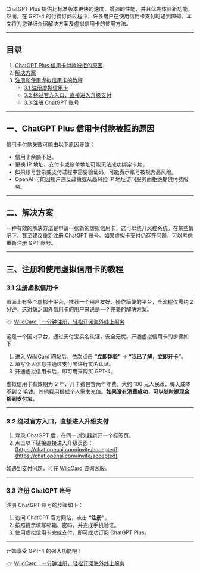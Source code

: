 ChatGPT Plus 提供比标准版本更快的速度、增强的性能，并且优先体验新功能。然而，在 GPT-4 的付费订阅过程中，许多用户在使用信用卡支付时遇到障碍。本文将为您详细介绍解决方案及虚拟信用卡的使用方法。

---

## 目录

1. [ChatGPT Plus 信用卡付款被拒的原因](#一-chatgpt-plus信用卡付款被拒的原因)  
2. [解决方案](#二-解决方案)  
3. [注册和使用虚拟信用卡的教程](#三-注册和使用虚拟信用卡的教程)  
   - [3.1 注册虚拟信用卡](#31-注册虚拟信用卡)  
   - [3.2 绕过官方入口，直接进入升级支付](#32-绕过官方入口直接进入升级支付)  
   - [3.3 注册 ChatGPT 账号](#33-注册chatgpt账号)  

---

## 一、ChatGPT Plus 信用卡付款被拒的原因

信用卡付款失败可能由以下原因导致：

- 信用卡余额不足。
- 更换 IP 地址、支付卡或账单地址可能无法成功绑定卡片。
- 如果账号登录或支付过程中需要验证码，可能表示账号被视为高风险。
- OpenAI 可能因用户违反政策或从高风险 IP 地址访问服务而拒绝提供付费服务。

---

## 二、解决方案

一种有效的解决方法是申请一张新的虚拟信用卡，这可以绕开风控系统。在某些情况下，甚至建议重新注册 ChatGPT 账号。如果虚拟卡支付仍存在问题，可以考虑重新注册 GPT 账号。

---

## 三、注册和使用虚拟信用卡的教程

### 3.1 注册虚拟信用卡

市面上有多个虚拟卡平台，推荐一个用户友好、操作简便的平台，全流程仅需约 2 分钟。这对缺乏国外信用卡的用户来说是一个完美的解决方案。

👉 [WildCard | 一分钟注册，轻松订阅海外线上服务](https://bit.ly/bewildcard)

这是一个国内平台，通过支付宝实名认证，安全无忧。开通虚拟信用卡的步骤如下：

1. 进入 WildCard 网站后，依次点击 **“立即体验”** → **“我已了解，立即开卡”**。
2. 填写个人信息并通过支付宝进行实名认证。
3. 开通虚拟信用卡后，即可用来购买 GPT-4。

虚拟信用卡有效期为 2 年，开卡费包含两年年费，大约 100 元人民币，每天成本不到 2 毛钱。其他费用根据个人需求充值。**如果没有消费成功，可以随时提现余额到支付宝。**

---

### 3.2 绕过官方入口，直接进入升级支付

1. 登录 ChatGPT 后，在同一浏览器新开一个标签页。
2. 点击以下链接直接进入升级页面：  
   [https://chat.openai.com/invite/accepted](https://chat.openai.com/invite/accepted)

如遇到支付问题，可在 [WildCard](https://bit.ly/bewildcard) 咨询客服。

---

### 3.3 注册 ChatGPT 账号

注册 ChatGPT 账号的步骤如下：

1. 访问 ChatGPT 官方网站，点击 **“注册”**。
2. 按照提示填写邮箱、密码，并完成手机验证。
3. 使用虚拟信用卡完成支付，即可成功订阅 ChatGPT Plus。

---

开始享受 GPT-4 的强大功能吧！

👉 [WildCard | 一分钟注册，轻松订阅海外线上服务](https://bit.ly/bewildcard)